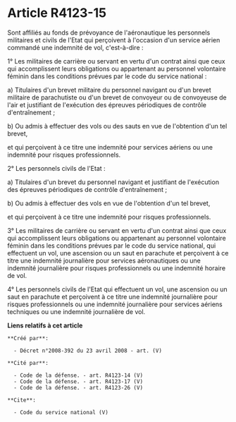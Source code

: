 # Article R4123-15

Sont affiliés au fonds de prévoyance de l'aéronautique les personnels militaires et civils de l'Etat qui perçoivent à
l'occasion d'un service aérien commandé une indemnité de vol, c'est-à-dire : 

1° Les militaires de carrière ou servant en vertu d'un contrat ainsi que ceux qui accomplissent leurs obligations ou
appartenant au personnel volontaire féminin dans les conditions prévues par le code du service national : 

a) Titulaires d'un brevet militaire du personnel navigant ou d'un brevet militaire de parachutiste ou d'un brevet de
convoyeur ou de convoyeuse de l'air et justifiant de l'exécution des épreuves périodiques de contrôle d'entraînement ; 

b) Ou admis à effectuer des vols ou des sauts en vue de l'obtention d'un tel brevet, 

et qui perçoivent à ce titre une indemnité pour services aériens ou une indemnité pour risques professionnels. 

2° Les personnels civils de l'Etat : 

a) Titulaires d'un brevet du personnel navigant et justifiant de l'exécution des épreuves périodiques de contrôle
d'entraînement ; 

b) Ou admis à effectuer des vols en vue de l'obtention d'un tel brevet, 

et qui perçoivent à ce titre une indemnité pour risques professionnels. 

3° Les militaires de carrière ou servant en vertu d'un contrat ainsi que ceux qui accomplissent leurs obligations ou
appartenant au personnel volontaire féminin dans les conditions prévues par le code du service national, qui effectuent un
vol, une ascension ou un saut en parachute et perçoivent à ce titre une indemnité journalière pour services aéronautiques ou
une indemnité journalière pour risques professionnels ou une indemnité horaire de vol. 

4° Les personnels civils de l'Etat qui effectuent un vol, une ascension ou un saut en parachute et perçoivent à ce titre une
indemnité journalière pour risques professionnels ou une indemnité journalière pour services aériens techniques ou une
indemnité journalière de vol.

**Liens relatifs à cet article**

	**Créé par**:

	  - Décret n°2008-392 du 23 avril 2008 - art. (V)

	**Cité par**:

	  - Code de la défense. - art. R4123-14 (V)
	  - Code de la défense. - art. R4123-17 (V)
	  - Code de la défense. - art. R4123-26 (V)

	**Cite**:

	  - Code du service national (V)
